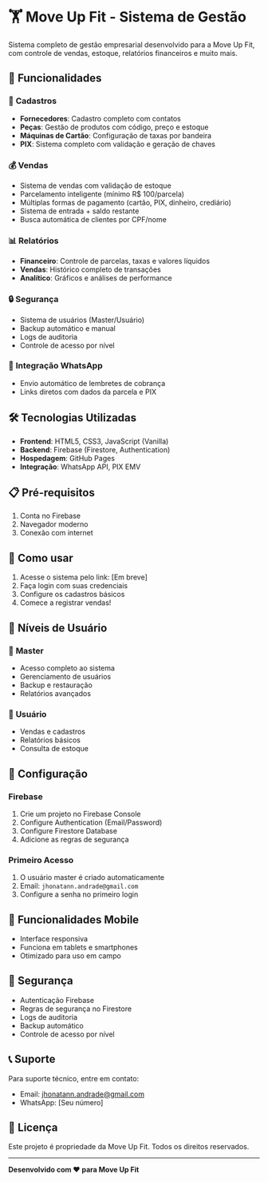 # 🏋️ Move Up Fit - Sistema de Gestão

Sistema completo de gestão empresarial desenvolvido para a Move Up Fit, com controle de vendas, estoque, relatórios financeiros e muito mais.

## 🚀 Funcionalidades

### 📝 **Cadastros**
- **Fornecedores**: Cadastro completo com contatos
- **Peças**: Gestão de produtos com código, preço e estoque
- **Máquinas de Cartão**: Configuração de taxas por bandeira
- **PIX**: Sistema completo com validação e geração de chaves

### 💰 **Vendas**
- Sistema de vendas com validação de estoque
- Parcelamento inteligente (mínimo R$ 100/parcela)
- Múltiplas formas de pagamento (cartão, PIX, dinheiro, crediário)
- Sistema de entrada + saldo restante
- Busca automática de clientes por CPF/nome

### 📊 **Relatórios**
- **Financeiro**: Controle de parcelas, taxas e valores líquidos
- **Vendas**: Histórico completo de transações
- **Analítico**: Gráficos e análises de performance

### 🔒 **Segurança**
- Sistema de usuários (Master/Usuário)
- Backup automático e manual
- Logs de auditoria
- Controle de acesso por nível

### 📱 **Integração WhatsApp**
- Envio automático de lembretes de cobrança
- Links diretos com dados da parcela e PIX

## 🛠️ Tecnologias Utilizadas

- **Frontend**: HTML5, CSS3, JavaScript (Vanilla)
- **Backend**: Firebase (Firestore, Authentication)
- **Hospedagem**: GitHub Pages
- **Integração**: WhatsApp API, PIX EMV

## 📋 Pré-requisitos

1. Conta no Firebase
2. Navegador moderno
3. Conexão com internet

## 🚀 Como usar

1. Acesse o sistema pelo link: [Em breve]
2. Faça login com suas credenciais
3. Configure os cadastros básicos
4. Comece a registrar vendas!

## 👥 Níveis de Usuário

### 🔑 **Master**
- Acesso completo ao sistema
- Gerenciamento de usuários
- Backup e restauração
- Relatórios avançados

### 👤 **Usuário**
- Vendas e cadastros
- Relatórios básicos
- Consulta de estoque

## 🔧 Configuração

### Firebase
1. Crie um projeto no Firebase Console
2. Configure Authentication (Email/Password)
3. Configure Firestore Database
4. Adicione as regras de segurança

### Primeiro Acesso
1. O usuário master é criado automaticamente
2. Email: `jhonatann.andrade@gmail.com`
3. Configure a senha no primeiro login

## 📱 Funcionalidades Mobile

- Interface responsiva
- Funciona em tablets e smartphones
- Otimizado para uso em campo

## 🔐 Segurança

- Autenticação Firebase
- Regras de segurança no Firestore
- Logs de auditoria
- Backup automático
- Controle de acesso por nível

## 📞 Suporte

Para suporte técnico, entre em contato:
- Email: jhonatann.andrade@gmail.com
- WhatsApp: [Seu número]

## 📄 Licença

Este projeto é propriedade da Move Up Fit. Todos os direitos reservados.

---

**Desenvolvido com ❤️ para Move Up Fit**